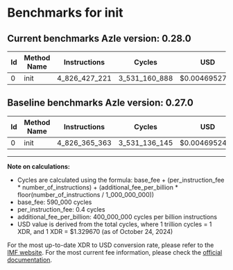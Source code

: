 # Benchmarks for init

## Current benchmarks Azle version: 0.28.0

| Id  | Method Name | Instructions  | Cycles        | USD           | USD/Million Calls | Change                           |
| --- | ----------- | ------------- | ------------- | ------------- | ----------------- | -------------------------------- |
| 0   | init        | 4_826_427_221 | 3_531_160_888 | $0.0046952787 | $4_695.27         | <font color="red">+61_858</font> |

## Baseline benchmarks Azle version: 0.27.0

| Id  | Method Name | Instructions  | Cycles        | USD           | USD/Million Calls |
| --- | ----------- | ------------- | ------------- | ------------- | ----------------- |
| 0   | init        | 4_826_365_363 | 3_531_136_145 | $0.0046952458 | $4_695.24         |

---

**Note on calculations:**

- Cycles are calculated using the formula: base_fee + (per_instruction_fee \* number_of_instructions) + (additional_fee_per_billion \* floor(number_of_instructions / 1_000_000_000))
- base_fee: 590_000 cycles
- per_instruction_fee: 0.4 cycles
- additional_fee_per_billion: 400_000_000 cycles per billion instructions
- USD value is derived from the total cycles, where 1 trillion cycles = 1 XDR, and 1 XDR = $1.329670 (as of October 24, 2024)

For the most up-to-date XDR to USD conversion rate, please refer to the [IMF website](https://www.imf.org/external/np/fin/data/rms_sdrv.aspx).
For the most current fee information, please check the [official documentation](https://internetcomputer.org/docs/current/developer-docs/gas-cost#execution).
